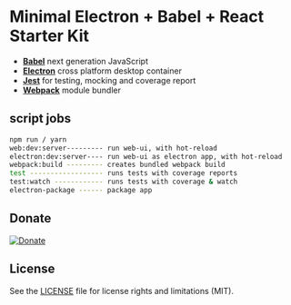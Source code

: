 # Minimal Electron + Babel + React Starter Kit

- [**Babel**](https://babeljs.io/) next generation JavaScript
- [**Electron**](https://electron.atom.io/) cross platform desktop container
- [**Jest**](https://facebook.github.io/jest/) for testing, mocking and coverage report
- [**Webpack**](https://webpack.js.org/) module bundler

## script jobs
```bash
npm run / yarn
web:dev:server--------- run web-ui, with hot-reload
electron:dev:server---- run web-ui as electron app, with hot-reload
webpack:build --------- creates bundled webpack build
test ------------------ runs tests with coverage reports
test:watch ------------ runs tests with coverage & watch
electron-package ------ package app
```

## Donate
[![Donate](https://img.shields.io/badge/Donate-PayPal-green.svg)](https://www.paypal.com/cgi-bin/webscr?cmd=_s-xclick&hosted_button_id=KEAR9ZC228YCL)

## License
See the [LICENSE](LICENSE.md) file for license rights and limitations (MIT).
